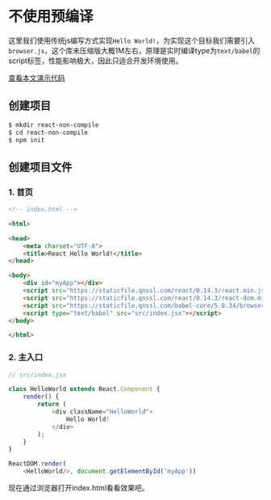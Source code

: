 # 不使用预编译

这里我们使用传统js编写方式实现`Hello World!`，为实现这个目标我们需要引入`browser.js`，这个库未压缩版大概1M左右，原理是实时编译type为`text/babel`的script标签，性能影响极大，因此只适合开发环境使用。

[查看本文演示代码](samples/react-non-compile)

## 创建项目

```sh
$ mkdir react-non-compile
$ cd react-non-compile
$ npm init
```

## 创建项目文件

### 1. 首页

```html
<!-- index.html -->

<html>

<head>
    <meta charset="UTF-8">
    <title>React Hello World!</title>
</head>

<body>
    <div id="myApp"></div>
    <script src="https://staticfile.qnssl.com/react/0.14.3/react.min.js"></script>
    <script src="https://staticfile.qnssl.com/react/0.14.3/react-dom.min.js"></script>
    <script src="https://staticfile.qnssl.com/babel-core/5.8.34/browser.min.js"></script>
    <script type="text/babel" src="src/index.jsx"></script>
</body>

</html>
```

### 2. 主入口

```JavaScript
// src/index.jsx

class HelloWorld extends React.Component {
    render() {
        return (
            <div className="HelloWorld">
                Hello World!
            </div>
        );
    }
}

ReactDOM.render(
    <HelloWorld/>, document.getElementById('myApp'))
```

现在通过浏览器打开index.html看看效果吧。
